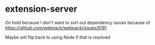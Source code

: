 # extension-server

On hold because I don't want to sort out dependency issues because of https://github.com/webpack/webpack/issues/6191

Maybe will flip back to using Node if that is resolved
